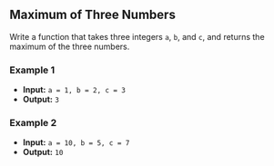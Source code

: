 ## Maximum of Three Numbers

Write a function that takes three integers `a`, `b`, and `c`, and returns the maximum of the three numbers.

### Example 1
- **Input:** `a = 1, b = 2, c = 3`
- **Output:** `3`

### Example 2
- **Input:** `a = 10, b = 5, c = 7`
- **Output:** `10`

